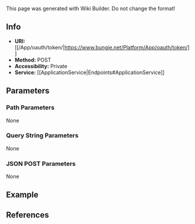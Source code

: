 <span class="wiki-builder">This page was generated with Wiki Builder. Do not change the format!</span>

## Info

* **URI:** [[/App/oauth/token/|https://www.bungie.net/Platform/App/oauth/token/]]
* **Method:** POST
* **Accessibility:** Private
* **Service:** [[ApplicationService|Endpoints#ApplicationService]]

## Parameters
### Path Parameters
None

### Query String Parameters
None

### JSON POST Parameters
None

## Example

## References
